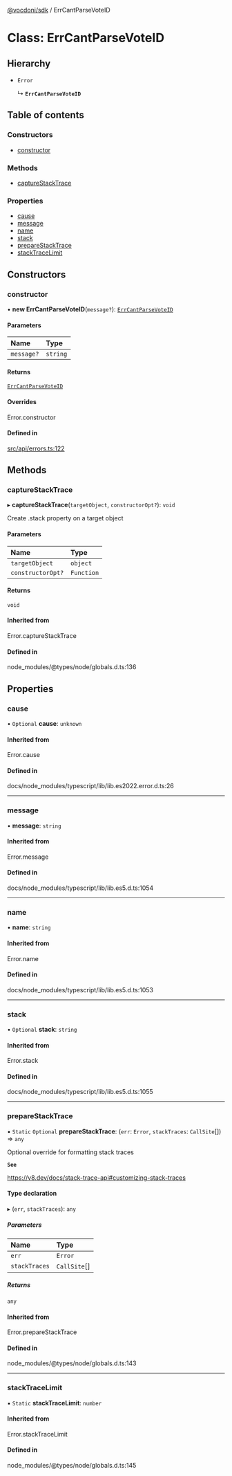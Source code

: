 [@vocdoni/sdk](/sdk) / ErrCantParseVoteID

# Class: ErrCantParseVoteID

## Hierarchy

- `Error`

  ↳ **`ErrCantParseVoteID`**

## Table of contents

### Constructors

- [constructor](ErrCantParseVoteID#constructor)

### Methods

- [captureStackTrace](ErrCantParseVoteID#capturestacktrace)

### Properties

- [cause](ErrCantParseVoteID#cause)
- [message](ErrCantParseVoteID#message)
- [name](ErrCantParseVoteID#name)
- [stack](ErrCantParseVoteID#stack)
- [prepareStackTrace](ErrCantParseVoteID#preparestacktrace)
- [stackTraceLimit](ErrCantParseVoteID#stacktracelimit)

## Constructors

### constructor

• **new ErrCantParseVoteID**(`message?`): [`ErrCantParseVoteID`](ErrCantParseVoteID)

#### Parameters

| Name | Type |
| :------ | :------ |
| `message?` | `string` |

#### Returns

[`ErrCantParseVoteID`](ErrCantParseVoteID)

#### Overrides

Error.constructor

#### Defined in

[src/api/errors.ts:122](https://github.com/vocdoni/vocdoni-sdk/blob/179c92b4cecfec787d968dc02b519f64ee15c5d3/src/api/errors.ts#L122)

## Methods

### captureStackTrace

▸ **captureStackTrace**(`targetObject`, `constructorOpt?`): `void`

Create .stack property on a target object

#### Parameters

| Name | Type |
| :------ | :------ |
| `targetObject` | `object` |
| `constructorOpt?` | `Function` |

#### Returns

`void`

#### Inherited from

Error.captureStackTrace

#### Defined in

node_modules/@types/node/globals.d.ts:136

## Properties

### cause

• `Optional` **cause**: `unknown`

#### Inherited from

Error.cause

#### Defined in

docs/node_modules/typescript/lib/lib.es2022.error.d.ts:26

___

### message

• **message**: `string`

#### Inherited from

Error.message

#### Defined in

docs/node_modules/typescript/lib/lib.es5.d.ts:1054

___

### name

• **name**: `string`

#### Inherited from

Error.name

#### Defined in

docs/node_modules/typescript/lib/lib.es5.d.ts:1053

___

### stack

• `Optional` **stack**: `string`

#### Inherited from

Error.stack

#### Defined in

docs/node_modules/typescript/lib/lib.es5.d.ts:1055

___

### prepareStackTrace

▪ `Static` `Optional` **prepareStackTrace**: (`err`: `Error`, `stackTraces`: `CallSite`[]) => `any`

Optional override for formatting stack traces

**`See`**

https://v8.dev/docs/stack-trace-api#customizing-stack-traces

#### Type declaration

▸ (`err`, `stackTraces`): `any`

##### Parameters

| Name | Type |
| :------ | :------ |
| `err` | `Error` |
| `stackTraces` | `CallSite`[] |

##### Returns

`any`

#### Inherited from

Error.prepareStackTrace

#### Defined in

node_modules/@types/node/globals.d.ts:143

___

### stackTraceLimit

▪ `Static` **stackTraceLimit**: `number`

#### Inherited from

Error.stackTraceLimit

#### Defined in

node_modules/@types/node/globals.d.ts:145
